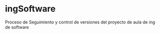 # ingSoftware
Proceso de Seguimiento y control de versiones del proyecto de aula de ing de software
